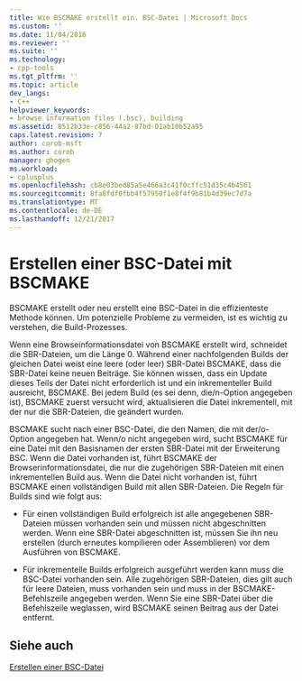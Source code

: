 ```yaml
---
title: Wie BSCMAKE erstellt ein. BSC-Datei | Microsoft Docs
ms.custom: ''
ms.date: 11/04/2016
ms.reviewer: ''
ms.suite: ''
ms.technology:
- cpp-tools
ms.tgt_pltfrm: ''
ms.topic: article
dev_langs:
- C++
helpviewer_keywords:
- browse information files (.bsc), building
ms.assetid: 8512b33e-c856-44a2-87bd-01ab10b52a95
caps.latest.revision: 7
author: corob-msft
ms.author: corob
manager: ghogen
ms.workload:
- cplusplus
ms.openlocfilehash: cb8e03bed85a5e466a3c41f0cffc51d35c4b4561
ms.sourcegitcommit: 8fa8fdf0fbb4f57950f1e8f4f9b81b4d39ec7d7a
ms.translationtype: MT
ms.contentlocale: de-DE
ms.lasthandoff: 12/21/2017
---
```

# <a name="how-bscmake-builds-a-bsc-file"></a>Erstellen einer BSC-Datei mit BSCMAKE
BSCMAKE erstellt oder neu erstellt eine BSC-Datei in die effizienteste Methode können. Um potenzielle Probleme zu vermeiden, ist es wichtig zu verstehen, die Build-Prozesses.  
  
 Wenn eine Browseinformationsdatei von BSCMAKE erstellt wird, schneidet die SBR-Dateien, um die Länge 0. Während einer nachfolgenden Builds der gleichen Datei weist eine leere (oder leer) SBR-Datei BSCMAKE, dass die SBR-Datei keine neuen Beiträge. Sie können wissen, dass ein Update dieses Teils der Datei nicht erforderlich ist und ein inkrementeller Build ausreicht, BSCMAKE. Bei jedem Build (es sei denn, die/n-Option angegeben ist), BSCMAKE zuerst versucht wird, aktualisieren die Datei inkrementell, mit der nur die SBR-Dateien, die geändert wurden.  
  
 BSCMAKE sucht nach einer BSC-Datei, die den Namen, die mit der/o-Option angegeben hat. Wenn/o nicht angegeben wird, sucht BSCMAKE für eine Datei mit den Basisnamen der ersten SBR-Datei mit der Erweiterung BSC. Wenn die Datei vorhanden ist, führt BSCMAKE der Browserinformationsdatei, die nur die zugehörigen SBR-Dateien mit einen inkrementellen Build aus. Wenn die Datei nicht vorhanden ist, führt BSCMAKE einen vollständigen Build mit allen SBR-Dateien. Die Regeln für Builds sind wie folgt aus:  
  
-   Für einen vollständigen Build erfolgreich ist alle angegebenen SBR-Dateien müssen vorhanden sein und müssen nicht abgeschnitten werden. Wenn eine SBR-Datei abgeschnitten ist, müssen Sie ihn neu erstellen (durch erneutes kompilieren oder Assemblieren) vor dem Ausführen von BSCMAKE.  
  
-   Für inkrementelle Builds erfolgreich ausgeführt werden kann muss die BSC-Datei vorhanden sein. Alle zugehörigen SBR-Dateien, dies gilt auch für leere Dateien, muss vorhanden sein und muss in der BSCMAKE-Befehlszeile angegeben werden. Wenn Sie eine SBR-Datei über die Befehlszeile weglassen, wird BSCMAKE seinen Beitrag aus der Datei entfernt.  
  
## <a name="see-also"></a>Siehe auch  
 [Erstellen einer BSC-Datei](../../build/reference/building-a-dot-bsc-file.md)